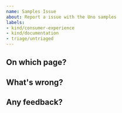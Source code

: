 ```yaml
---
name: Samples Issue
about: Report a issue with the Uno samples
labels:
- kind/consumer-experience
- kind/documentation
- triage/untriaged
---
```


<!-- Please only use this template for reporting issues with the samples where the fix isn't clear. We greatly appreciate it when people send in pull-requests with fixes. If there's any friction, apart from knowledge, that's preventing you from doing so please let us know below. -->

## On which page?

## What's wrong?

## Any feedback?

